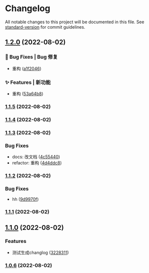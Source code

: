 # Changelog

All notable changes to this project will be documented in this file. See [standard-version](https://github.com/conventional-changelog/standard-version) for commit guidelines.

## [1.2.0](https://github.com/LucyHeres/canvas-mind/compare/v1.1.5...v1.2.0) (2022-08-02)


### 🐛 Bug Fixes | Bug 修复

* 重构 ([a1f2046](https://github.com/LucyHeres/canvas-mind/commit/a1f2046266b03126172fe94e141f835f69be36b1))


### ✨ Features | 新功能

* 重构 ([53a64b8](https://github.com/LucyHeres/canvas-mind/commit/53a64b8cf6dc35732e2c236b490b8371513cbb9d))

### [1.1.5](https://github.com/LucyHeres/canvas-mind/compare/v1.1.4...v1.1.5) (2022-08-02)

### [1.1.4](https://github.com/LucyHeres/canvas-mind/compare/v1.1.3...v1.1.4) (2022-08-02)

### [1.1.3](https://github.com/LucyHeres/canvas-mind/compare/v1.1.2...v1.1.3) (2022-08-02)


### Bug Fixes

* docs: 改文档 ([4c55440](https://github.com/LucyHeres/canvas-mind/commit/4c55440dad36fc08ff0d997fa7686722ae2f441b))
* refactor: 重构 ([4d4ddc8](https://github.com/LucyHeres/canvas-mind/commit/4d4ddc830be62854d04e7345b7184bac4d58aa89))

### [1.1.2](https://github.com/LucyHeres/canvas-mind/compare/v1.1.1...v1.1.2) (2022-08-02)


### Bug Fixes

* hh ([9d9970f](https://github.com/LucyHeres/canvas-mind/commit/9d9970fe5890519bca5e83047557e9ef0b9d985d))

### [1.1.1](https://github.com/LucyHeres/canvas-mind/compare/v1.1.0...v1.1.1) (2022-08-02)

## [1.1.0](https://github.com/LucyHeres/canvas-mind/compare/v1.0.6...v1.1.0) (2022-08-02)


### Features

* 测试生成changlog ([3228311](https://github.com/LucyHeres/canvas-mind/commit/322831168862ad5a54dc30b4083d44bac8587ecb))

### [1.0.6](https://github.com/LucyHeres/canvas-mind/compare/v1.0.5...v1.0.6) (2022-08-02)
